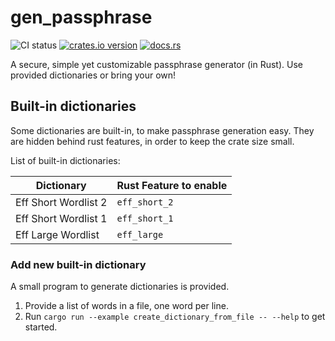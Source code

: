 # gen_passphrase

![CI status](https://github.com/x4m3/gen_passphrase/actions/workflows/ci.yml/badge.svg)
[![crates.io version](https://img.shields.io/crates/v/gen_passphrase)](https://crates.io/crates/gen_passphrase)
[![docs.rs](https://img.shields.io/docsrs/gen_passphrase)](https://docs.rs/gen_passphrase)

A secure, simple yet customizable passphrase generator (in Rust). Use provided dictionaries or bring your own!

## Built-in dictionaries

Some dictionaries are built-in, to make passphrase generation easy.
They are hidden behind rust features, in order to keep the crate size small.

List of built-in dictionaries:

| Dictionary           | Rust Feature to enable |
|----------------------|------------------------|
| Eff Short Wordlist 2 | `eff_short_2`          |
| Eff Short Wordlist 1 | `eff_short_1`          |
| Eff Large Wordlist   | `eff_large`            |

### Add new built-in dictionary

A small program to generate dictionaries is provided.

1. Provide a list of words in a file, one word per line.
2. Run `cargo run --example create_dictionary_from_file -- --help` to get started.
